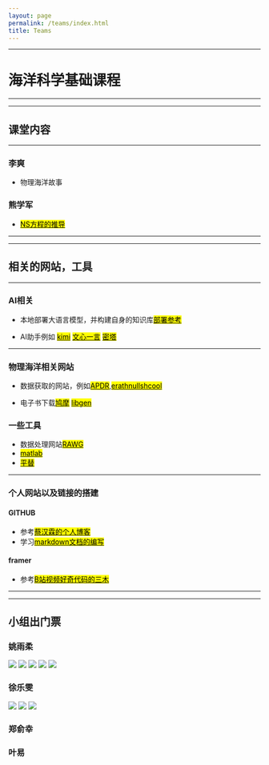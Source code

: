 ```yaml
---
layout: page
permalink: /teams/index.html
title: Teams
---
```



---
# 海洋科学基础课程
-----
-----

## 课堂内容
-------
### 李爽

- 物理海洋故事


### 熊学军

- [<mark>NS方程的推导</mark>](http://albondna.github.io/images/haiyangziliao/NS.pdf)


----------
----------

## 相关的网站，工具

----------



### AI相关
- 本地部署大语言模型，并构建自身的知识库[<mark>部署参考</mark>](http://albondna.github.io/images/haiyangziliao/bushu.pdf)


- AI助手例如 [<mark>kimi</mark>](https://kimi.moonshot.cn/)  [<mark>文心一言</mark>](https://yiyan.baidu.com/welcome)  [<mark>密塔</mark>](https://metaso.cn/)

-------
### 物理海洋相关网站
- 数据获取的网站，例如[<mark>APDR</mark>](https://apdrc.soest.hawaii.edu/),[<mark>erathnullshcool</mark>](https://earth.nullschool.net/)

- 电子书下载[<mark>鸠摩</mark>](https://www.tboxn.com/)  [<mark>libgen</mark>](https://libgen.mx/)  

### 一些工具
- 数据处理网站[<mark>RAWG</mark>](https://www.rawgraphs.io/)
- [<mark>matlab</mark>](https://matlab.mathworks.com/)
- [<mark>平替</mark>](https://octave-online.net/)

-------
### 个人网站以及链接的搭建

#### GITHUB

- 参考[<mark>蔡汉霖的个人博客</mark>](https://github.com/GuangLun2000)
- 学习[<mark>markdown文档的编写</mark>](https://markdown.cn/)

#### framer

- 参考[<mark>B站视频好奇代码的三木</mark>](https://www.bilibili.com/video/BV15D4y1t7ja/?share_source=copy_web&vd_source=6bf8eb1c6205929a58c7bccc8626b8a6)

-------
-------

## 小组出门票
### 姚雨柔
<img src="/images/haiyangziliao/chumenpiao/yyr1.jpg">
<img src="/images/haiyangziliao/chumenpiao/yyr2.jpg">
<img src="/images/haiyangziliao/chumenpiao/yyr3.jpg">
<img src="/images/haiyangziliao/chumenpiao/yyr4.jpg">
<img src="/images/haiyangziliao/chumenpiao/yyr5.jpg">

### 徐乐雯
<img src="/images/haiyangziliao/chumenpiao/xlw1.jpg">
<img src="/images/haiyangziliao/chumenpiao/xlw2.jpg">
<img src="/images/haiyangziliao/chumenpiao/xlw3.jpg">

### 郑俞幸





### 叶易








